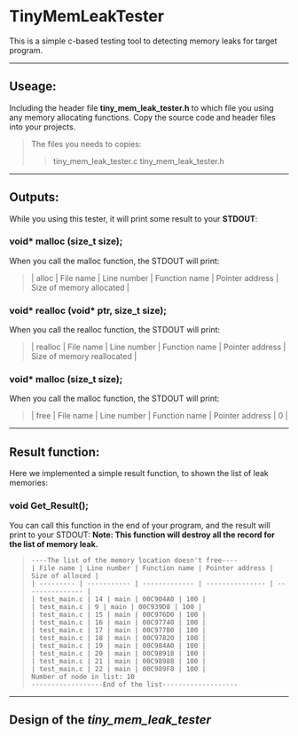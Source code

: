 # TinyMemLeakTester

This is a simple c-based testing tool to detecting memory leaks for target program.

---
## Useage:

Including the header file **tiny_mem_leak_tester.h** to which file you using any memory allocating functions.
Copy the source code and header files into your projects.

> The files you needs to copies:
>> tiny_mem_leak_tester.c
>> tiny_mem_leak_tester.h

---
## Outputs:

While you using this tester, it will print some result to your **STDOUT**:

### void* malloc (size_t size);

When you call the malloc function, the STDOUT will print:

> | alloc   | File name | Line number | Function name | Pointer address | Size of memory allocated |

### void* realloc (void* ptr, size_t size);

When you call the realloc function, the STDOUT will print:

> | realloc | File name | Line number | Function name | Pointer address | Size of memory reallocated |

### void* malloc (size_t size);

When you call the malloc function, the STDOUT will print:

> | free    | File name | Line number | Function name | Pointer address | 0 |

---
## Result function:

Here we implemented a simple result function, to shown the list of leak memories:

### void Get_Result();

You can call this function in the end of your program, and the result will print to your STDOUT:
**Note: This function will destroy all the record for the list of memory leak.**

> ```
> ----The list of the memory location doesn't free----
> | File name | Line number | Function name | Pointer address | Size of alloced |
> | --------- | ----------- | ------------- | --------------- | --------------- |
> | test_main.c | 14 | main | 00C904A0 | 100 |
> | test_main.c | 9 | main | 00C939D8 | 100 |
> | test_main.c | 15 | main | 00C976D0 | 100 |
> | test_main.c | 16 | main | 00C97740 | 100 |
> | test_main.c | 17 | main | 00C977B0 | 100 |
> | test_main.c | 18 | main | 00C97820 | 100 |
> | test_main.c | 19 | main | 00C984A0 | 100 |
> | test_main.c | 20 | main | 00C98918 | 100 |
> | test_main.c | 21 | main | 00C98988 | 100 |
> | test_main.c | 22 | main | 00C989F8 | 100 |
> Number of node in list: 10
> ------------------End of the list-------------------
> ```

---
## Design of the *tiny_mem_leak_tester*